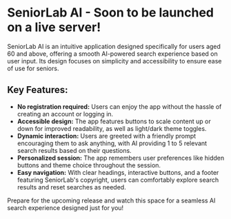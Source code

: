 # SeniorLab AI - Soon to be launched on a live server!

SeniorLab AI is an intuitive application designed specifically for users aged 60 and above, offering a smooth AI-powered search experience based on user input. Its design focuses on simplicity and accessibility to ensure ease of use for seniors.

## Key Features:
- **No registration required:** Users can enjoy the app without the hassle of creating an account or logging in.
- **Accessible design:** The app features buttons to scale content up or down for improved readability, as well as light/dark theme toggles.
- **Dynamic interaction:** Users are greeted with a friendly prompt encouraging them to ask anything, with AI providing 1 to 5 relevant search results based on their questions.
- **Personalized session:** The app remembers user preferences like hidden buttons and theme choice throughout the session.
- **Easy navigation:** With clear headings, interactive buttons, and a footer featuring SeniorLab's copyright, users can comfortably explore search results and reset searches as needed.

Prepare for the upcoming release and watch this space for a seamless AI search experience designed just for you!
